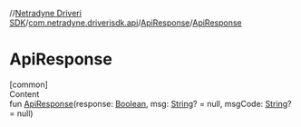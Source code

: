 //[Netradyne Driveri SDK](../../index.md)/[com.netradyne.driverisdk.api](../index.md)/[ApiResponse](index.md)/[ApiResponse](-api-response.md)



# ApiResponse  
[common]  
Content  
fun [ApiResponse](-api-response.md)(response: [Boolean](https://kotlinlang.org/api/latest/jvm/stdlib/kotlin/-boolean/index.html), msg: [String](https://kotlinlang.org/api/latest/jvm/stdlib/kotlin/-string/index.html)? = null, msgCode: [String](https://kotlinlang.org/api/latest/jvm/stdlib/kotlin/-string/index.html)? = null)  



